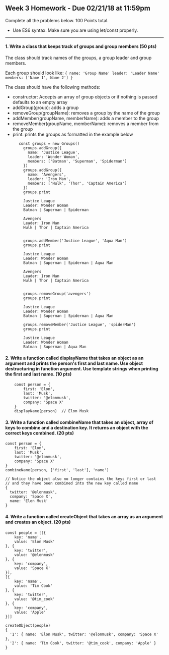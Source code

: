 ## Week 3 Homework - Due 02/21/18 at 11:59pm
Complete all the problems below. 100 Points total.

- Use ES6 syntax. Make sure you are using let/const properly.

---

#### 1. Write a class that keeps track of groups and group members (50 pts)
The class should track names of the groups, a group leader and group members.

Each group should look like:
`{
        name: 'Group Name'
        leader: 'Leader Name'
        members: ['Name 1', Name 2']
    }`

The class should have the following methods:
- constructor: Accepts an array of group objects or if nothing is passed defaults to an empty array <br />
- addGroup(group): adds a group <br />
- removeGroup(groupName): removes a group by the name of the group <br />
- addMember(groupName, memberName): adds a member to the group <br />
- removeMember(groupName, memberName): removes a member from the group  <br />
- print: prints the groups as formatted in the example below

```
      const groups = new Groups()
        groups.addGroup({
          name: 'Justice League',
          leader: 'Wonder Woman',
          members: ['Batman', 'Superman', 'Spiderman']
        })
        groups.addGroup({
          name: 'Avengers',
          leader: 'Iron Man',
          members: ['Hulk', 'Thor', 'Captain America']
        })
        groups.print
        
        Justice League
        Leader: Wonder Woman
        Batman | Superman | Spiderman

        Avengers
        Leader: Iron Man
        Hulk | Thor | Captain America


        groups.addMember('Justice League', 'Aqua Man')
        groups.print
        
        Justice League
        Leader: Wonder Woman
        Batman | Superman | Spiderman | Aqua Man

        Avengers
        Leader: Iron Man
        Hulk | Thor | Captain America


        groups.removeGroup('avengers')
        groups.print
        
        Justice League
        Leader: Wonder Woman
        Batman | Superman | Spiderman | Aqua Man

        groups.removeMember('Justice League', 'spiderMan')
        groups.print
        
        Justice League
        Leader: Wonder Woman
        Batman | Superman | Aqua Man
```


#### 2. Write a function called displayName that takes an object as an argument and prints the person's first and last name. Use object destructuring in function argument.  Use template strings when printing the first and last name. (10 pts)
```
    const person = {
        first: 'Elon',
        last: 'Musk',
        twitter: '@elonmusk',
        company: 'Space X'
    }
    displayName(person)  // Elon Musk
```


#### 3.  Write a function called combineName that takes an object, array of keys to combine and a destination key. It returns an object with the correct keys combined. (20 pts)
    const person = {
        first: 'Elon',
        last: 'Musk',
        twitter: '@elonmusk',
        company: 'Space X'
    }
    combineName(person, ['first', 'last'], 'name')

    // Notice the object also no longer contains the keys first or last
    // and they have been combined into the new key called name
    {
      twitter: '@elonmusk',
      company: 'Space X',
      name: 'Elon Musk'
    }

#### 4. Write a function called createObject that takes an array as an argument and creates an object. (20 pts)
    const people = [[{
        key: 'name',
        value: 'Elon Musk'
    }, {
        key: 'twitter',
        value: '@elonmusk'
    }, {
        key: 'company',
        value: 'Space X'
    }],
    [{
        key: 'name',
        value: 'Tim Cook'
    }, {
        key: 'twitter',
        value: '@tim_cook'
    }, {
        key: 'company',
        value: 'Apple'
    }]]

    createObject(people)
    {
      '1': { name: 'Elon Musk', twitter: '@elonmusk', company: 'Space X' },
      '2': { name: 'Tim Cook', twitter: '@tim_cook', company: 'Apple' }
    }

